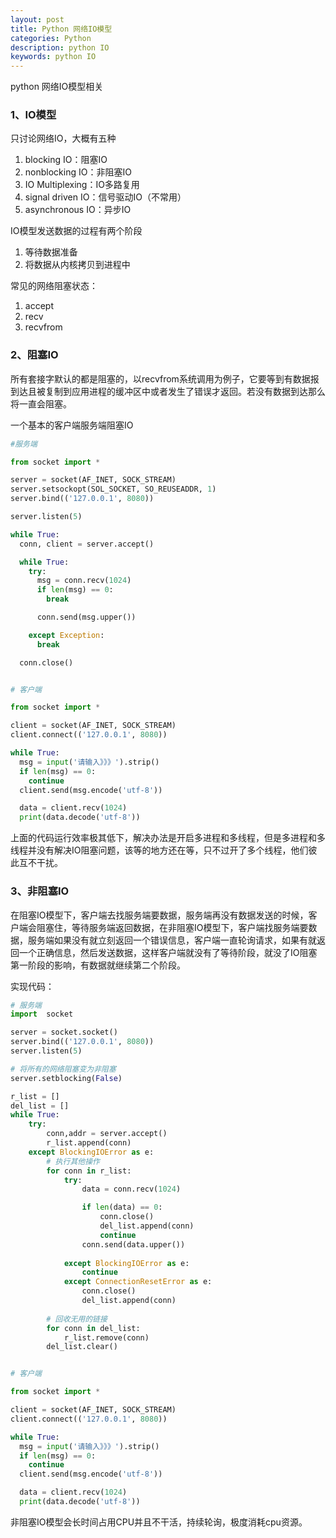 ```yaml
---
layout: post
title: Python 网络IO模型
categories: Python
description: python IO
keywords: python IO
---
```


python 网络IO模型相关

### 1、IO模型

只讨论网络IO，大概有五种

1. blocking IO：阻塞IO
2. nonblocking IO：非阻塞IO
3. IO Multiplexing：IO多路复用
4. signal driven IO：信号驱动IO（不常用）
5. asynchronous IO：异步IO

IO模型发送数据的过程有两个阶段

1. 等待数据准备
2. 将数据从内核拷贝到进程中

常见的网络阻塞状态：

1. accept
2. recv
3. recvfrom

### 2、阻塞IO

所有套接字默认的都是阻塞的，以recvfrom系统调用为例子，它要等到有数据报到达且被复制到应用进程的缓冲区中或者发生了错误才返回。若没有数据到达那么将一直会阻塞。

一个基本的客户端服务端阻塞IO

```py
#服务端

from socket import *

server = socket(AF_INET, SOCK_STREAM)
server.setsockopt(SOL_SOCKET, SO_REUSEADDR, 1)
server.bind(('127.0.0.1', 8080))

server.listen(5)

while True:
  conn, client = server.accept()

  while True:
    try:
      msg = conn.recv(1024)
      if len(msg) == 0:
        break

      conn.send(msg.upper())

    except Exception:
      break

  conn.close()


# 客户端

from socket import *

client = socket(AF_INET, SOCK_STREAM)
client.connect(('127.0.0.1', 8080))

while True:
  msg = input('请输入》》》').strip()
  if len(msg) == 0:
    continue
  client.send(msg.encode('utf-8'))

  data = client.recv(1024)
  print(data.decode('utf-8'))

```

上面的代码运行效率极其低下，解决办法是开启多进程和多线程，但是多进程和多线程并没有解决IO阻塞问题，该等的地方还在等，只不过开了多个线程，他们彼此互不干扰。

### 3、非阻塞IO

在阻塞IO模型下，客户端去找服务端要数据，服务端再没有数据发送的时候，客户端会阻塞住，等待服务端返回数据，在非阻塞IO模型下，客户端找服务端要数据，服务端如果没有就立刻返回一个错误信息，客户端一直轮询请求，如果有就返回一个正确信息，然后发送数据，这样客户端就没有了等待阶段，就没了IO阻塞第一阶段的影响，有数据就继续第二个阶段。

实现代码：

```py
# 服务端
import  socket

server = socket.socket()
server.bind(('127.0.0.1', 8080))
server.listen(5)

# 将所有的网络阻塞变为非阻塞
server.setblocking(False)

r_list = []
del_list = []
while True:
    try:
        conn,addr = server.accept()
        r_list.append(conn)
    except BlockingIOError as e:
        # 执行其他操作
        for conn in r_list:
            try:
                data = conn.recv(1024)

                if len(data) == 0: 
                    conn.close()
                    del_list.append(conn)
                    continue
                conn.send(data.upper())
                
            except BlockingIOError as e:
                continue
            except ConnectionResetError as e:
                conn.close()
                del_list.append(conn)
        
        # 回收无用的链接
        for conn in del_list:
            r_list.remove(conn)
        del_list.clear()


# 客户端

from socket import *

client = socket(AF_INET, SOCK_STREAM)
client.connect(('127.0.0.1', 8080))

while True:
  msg = input('请输入》》》').strip()
  if len(msg) == 0:
    continue
  client.send(msg.encode('utf-8'))

  data = client.recv(1024)
  print(data.decode('utf-8'))

```

非阻塞IO模型会长时间占用CPU并且不干活，持续轮询，极度消耗cpu资源。
